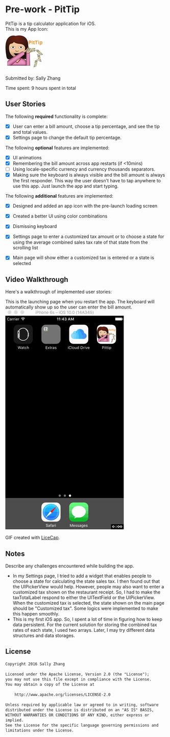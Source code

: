 # Pre-work - PitTip

PitTip is a tip calculator application for iOS.  
This is my App Icon:  
<img src="/Pittip/Pittip/Assets.xcassets/pittip_new/ios/AppIcon.appiconset/Icon-App-40x40@3x.png" title="App Icon" width="" alt="App Icon" />

Submitted by: Sally Zhang

Time spent: 9 hours spent in total

## User Stories

The following **required** functionality is complete:

* [x] User can enter a bill amount, choose a tip percentage, and see the tip and total values.
* [x] Settings page to change the default tip percentage.

The following **optional** features are implemented:
* [x] UI animations
* [x] Remembering the bill amount across app restarts (if <10mins)
* [ ] Using locale-specific currency and currency thousands separators.
* [x] Making sure the keyboard is always visible and the bill amount is always the first responder. This way the user doesn't have to tap anywhere to use this app. Just launch the app and start typing.

The following **additional** features are implemented:

- [x] Designed and added an app icon with the pre-launch loading screen
- [x] Created a better UI using color combinations
- [x] Dismissing keyboard
- [x] Settings page to enter a customized tax amount or to choose a state for using the average combined sales tax rate of that state from the scrolling list  
- [x] Main page will show either a customized tax is entered or a state is selected


## Video Walkthrough 

Here's a walkthrough of implemented user stories:

This is the launching page when you restart the app. The keyboard will automatically show up so the user can enter the bill amount.  
<img src='/Pittip/LiceCapGifs/launch_app.gif' title='App Launching Page' width='' alt='App Launching Page' />  

GIF created with [LiceCap](http://www.cockos.com/licecap/).

## Notes

Describe any challenges encountered while building the app.
- In my Settings page, I tried to add a widget that enables people to choose a state for calculating the state sales tax. I then found out that the UIPickerView would help. However, people may also want to enter a customized tax shown on the restaurant receipt. So, I had to make the taxTotalLabel respond to either the UITextField or the UIPickerView. When the customized tax is selected, the state shown on the main page should be "Customized tax". Some logics were implemented to make this happen smoothly.   
- This is my first iOS app. So, I spent a lot of time in figuring how to keep data persistent. For the current solution for storing the combined tax rates of each state, I used two arrays. Later, I may try different data structures and data storages. 

## License

    Copyright 2016 Sally Zhang

    Licensed under the Apache License, Version 2.0 (the "License");
    you may not use this file except in compliance with the License.
    You may obtain a copy of the License at

        http://www.apache.org/licenses/LICENSE-2.0

    Unless required by applicable law or agreed to in writing, software
    distributed under the License is distributed on an "AS IS" BASIS,
    WITHOUT WARRANTIES OR CONDITIONS OF ANY KIND, either express or implied.
    See the License for the specific language governing permissions and
    limitations under the License.
